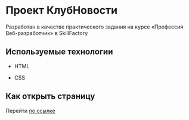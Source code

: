 # Проект КлубНовости

Разработан в качестве практического задания на курсе «Профессия Веб-разработчик» в SkillFactory

## Используемые технологии

* HTML

* CSS 

## Как открыть страницу

Перейти [по ссылке](https://ju17-art.github.io/news/)